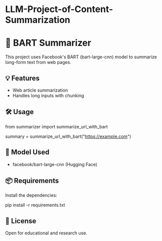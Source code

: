 # LLM-Project-of-Content-Summarization
# 📘 BART Summarizer 

This project uses Facebook's BART (bart-large-cnn) model to summarize long-form text from web pages.

## 💡 Features
-  Web article summarization
- Handles long inputs with chunking

## 🛠️ Usage
from summarizer import summarize_url_with_bart

summary = summarize_url_with_bart("https://example.com")



## 🧠 Model Used
- facebook/bart-large-cnn (Hugging Face)

## 📦 Requirements
Install the dependencies:

pip install -r requirements.txt


## 📄 License
Open for educational and research use.
